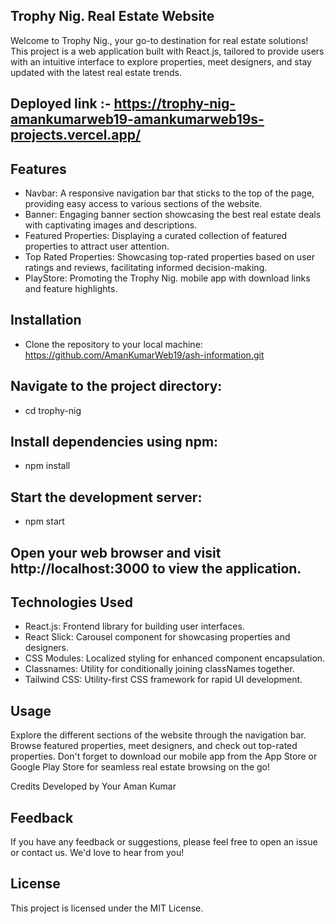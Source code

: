 ## Trophy Nig. Real Estate Website
Welcome to Trophy Nig., your go-to destination for real estate solutions! This project is a web application built with React.js, tailored to provide users with an intuitive interface to explore properties, meet designers, and stay updated with the latest real estate trends.


## Deployed link :- https://trophy-nig-amankumarweb19-amankumarweb19s-projects.vercel.app/

## Features
- Navbar: A responsive navigation bar that sticks to the top of the page, providing easy access to various sections of the website.
- Banner: Engaging banner section showcasing the best real estate deals with captivating images and descriptions.
- Featured Properties: Displaying a curated collection of featured properties to attract user attention.
- Top Rated Properties: Showcasing top-rated properties based on user ratings and reviews, facilitating informed decision-making.
- PlayStore: Promoting the Trophy Nig. mobile app with download links and feature highlights.

  
## Installation
- Clone the repository to your local machine:
https://github.com/AmanKumarWeb19/ash-information.git

## Navigate to the project directory:
- cd trophy-nig

## Install dependencies using npm:
- npm install


## Start the development server:
- npm start

## Open your web browser and visit http://localhost:3000 to view the application.

## Technologies Used
- React.js: Frontend library for building user interfaces.
- React Slick: Carousel component for showcasing properties and designers.
- CSS Modules: Localized styling for enhanced component encapsulation.
- Classnames: Utility for conditionally joining classNames together.
- Tailwind CSS: Utility-first CSS framework for rapid UI development.

  
## Usage
Explore the different sections of the website through the navigation bar. Browse featured properties, meet designers, and check out top-rated properties. Don't forget to download our mobile app from the App Store or Google Play Store for seamless real estate browsing on the go!

Credits
Developed by Your Aman Kumar

## Feedback
If you have any feedback or suggestions, please feel free to open an issue or contact us. We'd love to hear from you!

## License
This project is licensed under the MIT License.
